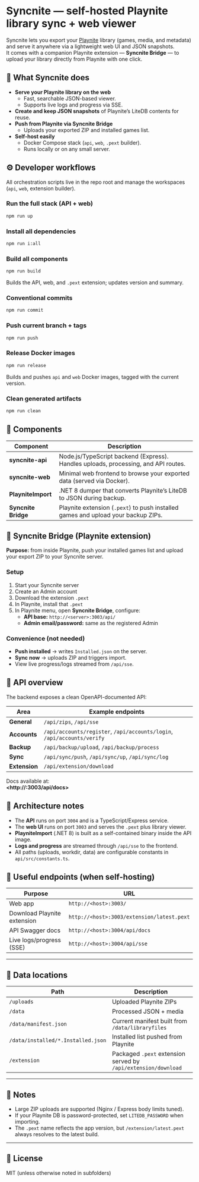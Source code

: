 # Syncnite — self-hosted Playnite library sync + web viewer

Syncnite lets you export your [Playnite](https://playnite.link) library (games, media, and metadata) and serve it anywhere via a lightweight web UI and JSON snapshots.  
It comes with a companion Playnite extension — **Syncnite Bridge** — to upload your library directly from Playnite with one click.

## 🔧 What Syncnite does

- **Serve your Playnite library on the web**
  - Fast, searchable JSON-based viewer.
  - Supports live logs and progress via SSE.
- **Create and keep JSON snapshots** of Playnite’s LiteDB contents for reuse.
- **Push from Playnite via Syncnite Bridge**
  - Uploads your exported ZIP and installed games list.
- **Self-host easily**
  - Docker Compose stack (`api`, `web`, `.pext` builder).
  - Runs locally or on any small server.

## ⚙️ Developer workflows

All orchestration scripts live in the repo root and manage the workspaces (`api`, `web`, extension builder).

### Run the full stack (API + web)
```bash
npm run up
```

### Install all dependencies
```bash
npm run i:all
```

### Build all components
```bash
npm run build
```
Builds the API, web, and `.pext` extension; updates version and summary.

### Conventional commits
```bash
npm run commit
```

### Push current branch + tags
```bash
npm run push
```

### Release Docker images
```bash
npm run release
```
Builds and pushes `api` and `web` Docker images, tagged with the current version.

### Clean generated artifacts
```bash
npm run clean
```

## 🧩 Components

| Component | Description |
|-----------|-------------|
| **syncnite-api** | Node.js/TypeScript backend (Express). Handles uploads, processing, and API routes. |
| **syncnite-web** | Minimal web frontend to browse your exported data (served via Docker). |
| **PlayniteImport** | .NET 8 dumper that converts Playnite’s LiteDB to JSON during backup. |
| **Syncnite Bridge** | Playnite extension (`.pext`) to push installed games and upload your backup ZIPs. |


## 🚀 Syncnite Bridge (Playnite extension)

**Purpose:** from inside Playnite, push your installed games list and upload your export ZIP to your Syncnite server.

### Setup

1. Start your Syncnite server
2. Create an Admin account
3. Download the extension `.pext` 
4. In Playnite, install that `.pext`
5. In Playnite menu, open **Syncnite Bridge**, configure:
   - **API base:** `http://<server>:3003/api/`
   - **Admin email/password:** same as the registered Admin

### Convenience (not needed)
- **Push installed** → writes `Installed.json` on the server.
- **Sync now** → uploads ZIP and triggers import.
- View live progress/logs streamed from `/api/sse`.

## 🧠 API overview

The backend exposes a clean OpenAPI-documented API:

| Area | Example endpoints |
|------|-------------------|
| **General** | `/api/zips`, `/api/sse` |
| **Accounts** | `/api/accounts/register`, `/api/accounts/login`, `/api/accounts/verify` |
| **Backup** | `/api/backup/upload`, `/api/backup/process` |
| **Sync** | `/api/sync/push`, `/api/sync/up`, `/api/sync/log` |
| **Extension** | `/api/extension/download` |

Docs available at:  
**<http://<server>:3003/api/docs>**

## 🧠 Architecture notes

- The **API** runs on port `3004` and is a TypeScript/Express service.
- The **web UI** runs on port `3003` and serves the `.pext` plus library viewer.
- **PlayniteImport** (.NET 8) is built as a self-contained binary inside the API image.
- **Logs and progress** are streamed through `/api/sse` to the frontend.
- All paths (uploads, workdir, data) are configurable constants in `api/src/constants.ts`.

## 📂 Useful endpoints (when self-hosting)

| Purpose | URL |
|---------|-----|
| Web app | `http://<host>:3003/` |
| Download Playnite extension | `http://<host>:3003/extension/latest.pext` |
| API Swagger docs | `http://<host>:3004/api/docs` |
| Live logs/progress (SSE) | `http://<host>:3004/api/sse` |

---

## 🧱 Data locations

| Path | Description |
|------|-------------|
| `/uploads` | Uploaded Playnite ZIPs |
| `/data` | Processed JSON + media |
| `/data/manifest.json` | Current manifest built from `/data/libraryfiles` |
| `/data/installed/*.Installed.json` | Installed list pushed from Playnite |
| `/extension` | Packaged `.pext` extension served by `/api/extension/download` |

---

## 🧩 Notes

- Large ZIP uploads are supported (Nginx / Express body limits tuned).
- If your Playnite DB is password-protected, set `LITEDB_PASSWORD` when importing.
- The `.pext` name reflects the app version, but `/extension/latest.pext` always resolves to the latest build.

---

## 📜 License

MIT (unless otherwise noted in subfolders)

